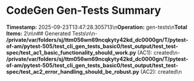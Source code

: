 # CodeGen Gen-Tests Summary

**Timestamp:** 2025-09-23T13:47:28.305713\n**Operation:** gen-tests\n**Total Items:** 2\n\n## Generated Tests\n\n- **/private/var/folders/sj/ttm056wn69ncqkyty42kd_dc0000gn/T/pytest-of-am/pytest-505/test_cli_gen_tests_basic0/test_output/test_test-spec/test_ac1_basic_functionality_should_work.py** (AC1): created\n- **/private/var/folders/sj/ttm056wn69ncqkyty42kd_dc0000gn/T/pytest-of-am/pytest-505/test_cli_gen_tests_basic0/test_output/test_test-spec/test_ac2_error_handling_should_be_robust.py** (AC2): created\n
